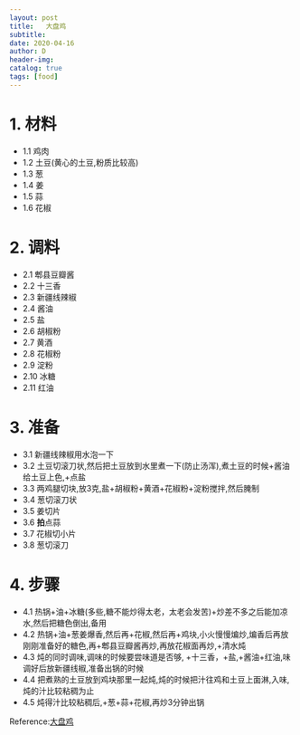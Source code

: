 ```yaml
--- 
layout: post
title:   大盘鸡
subtitle:
date: 2020-04-16
author: D
header-img:
catalog: true
tags: [food]
---
```


# 1. 材料
- 1.1 鸡肉
- 1.2 土豆(黄心的土豆,粉质比较高)
- 1.3 葱
- 1.4 姜
- 1.5 蒜 
- 1.6 花椒

# 2. 调料
- 2.1 郫县豆瓣酱
- 2.2 十三香
- 2.3 新疆线辣椒
- 2.4 酱油
- 2.5 盐
- 2.6 胡椒粉
- 2.7 黄酒
- 2.8 花椒粉
- 2.9 淀粉
- 2.10 冰糖
- 2.11 红油 

# 3. 准备
- 3.1 新疆线辣椒用水泡一下
- 3.2 土豆切滚刀状,然后把土豆放到水里煮一下(防止汤浑),煮土豆的时候+酱油给土豆上色,+点盐
- 3.3 两鸡腿切块,放3克,盐+胡椒粉+黄酒+花椒粉+淀粉搅拌,然后腌制
- 3.4 葱切滚刀状
- 3.5 姜切片
- 3.6 **拍**点蒜
- 3.7 花椒切小片
- 3.8 葱切滚刀

# 4. 步骤
- 4.1 热锅+油+冰糖(多些,糖不能炒得太老，太老会发苦)+炒差不多之后能加凉水,然后把糖色倒出,备用
- 4.2 热锅+油+葱姜爆香,然后再+花椒,然后再+鸡块,小火慢慢煸炒,煸香后再放刚刚准备好的糖色,再+郫县豆瓣酱再炒,再放花椒面再炒,+清水炖
- 4.3 炖的同时调味,调味的时候要尝味道是否够, +十三香，+盐,+酱油+红油,味调好后放新疆线椒,准备出锅的时候
- 4.4 把煮熟的土豆放到鸡块那里一起炖,炖的时候把汁往鸡和土豆上面淋,入味,炖的汁比较粘稠为止
- 4.5 炖得汁比较粘稠后,+葱+蒜+花椒,再炒3分钟出锅

Reference:[大盘鸡](https://www.youtube.com/watch?v=TyHP0vlzZUI)
